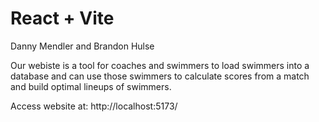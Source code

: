 # React + Vite

Danny Mendler and Brandon Hulse

Our webiste is a tool for coaches and swimmers to load swimmers into a database and can use those swimmers to calculate scores from a match and build optimal lineups of swimmers.

Access website at: http://localhost:5173/
